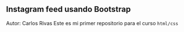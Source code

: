 ## Instagram feed usando Bootstrap
Autor: Carlos Rivas
Este es mi primer repositorio para el curso `html/css`